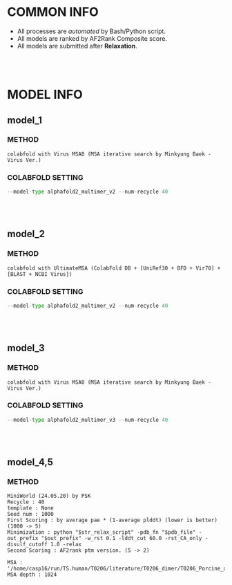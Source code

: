 # COMMON INFO
* All processes are *automated* by Bash/Python script.
* All models are ranked by AF2Rank Composite score.
* All models are submitted after **Relaxation**.
<br/>
<br/>

# MODEL INFO
## model_1
### METHOD
    colabfold with Virus MSA0 (MSA iterative search by Minkyung Baek - Virus Ver.)
### COLABFOLD SETTING
```python
--model-type alphafold2_multimer_v2 --num-recycle 40
```
<br/>
<br/>

## model_2
### METHOD
    colabfold with UltimateMSA (ColabFold DB + [UniRef30 + BFD + Vir70] + [BLAST + NCBI Virus])
### COLABFOLD SETTING
```python
--model-type alphafold2_multimer_v2 --num-recycle 40
```
<br/>
<br/>

## model_3
### METHOD
    colabfold with Virus MSA0 (MSA iterative search by Minkyung Baek - Virus Ver.)
### COLABFOLD SETTING
```python
--model-type alphafold2_multimer_v3 --num-recycle 40
```
<br/>
<br/>

## model_4,5
### METHOD
    MiniWorld (24.05.20) by PSK
    Recycle : 40
    template : None
    Seed num : 1000
    First Scoring : by average pae * (1-average plddt) (lower is better) (1000 -> 5)
    Minimization : python "$str_relax_script" -pdb_fn "$pdb_file" -out_prefix "$out_prefix" -w_rst 0.1 -lddt_cut 60.0 -rst_CA_only -disulf_cutoff 1.0 -relax
    Second Scoring : AF2rank ptm version. (5 -> 2)

    MSA : '/home/casp16/run/TS.human/T0206/literature/T0206_dimer/T0206_Porcine_astrovirus_4_capsid_spike__Porcine_astrovirus_4__237_residues_.a3m'
    MSA depth : 1024
